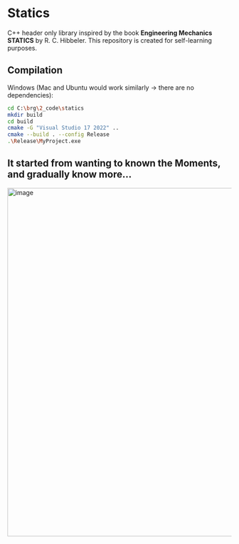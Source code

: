 # Statics

C++ header only library inspired by the book **Engineering Mechanics STATICS** by R. C. Hibbeler.
This repository is created for self-learning purposes.

## Compilation
Windows (Mac and Ubuntu would work similarly -> there are no dependencies):

```bash
cd C:\brg\2_code\statics
mkdir build
cd build
cmake -G "Visual Studio 17 2022" ..
cmake --build . --config Release
.\Release\MyProject.exe
```

## It started from wanting to known the Moments, and gradually know more...
<img width="783" alt="image" src="https://github.com/petrasvestartas/statics/assets/18013985/bde2fff1-ce70-49c9-9abf-495edb5b7266">
